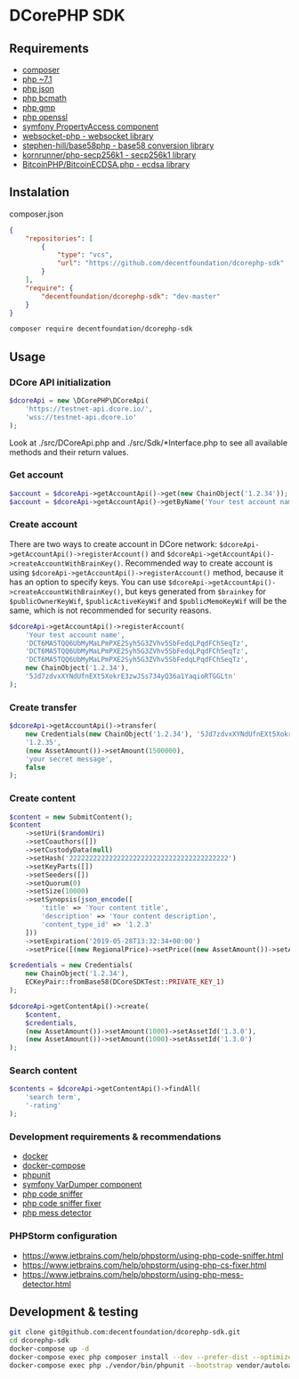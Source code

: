 # DCorePHP SDK

## Requirements

- [composer](https://getcomposer.org)
- [php ~7.1](http://php.net)
- [php json](http://php.net/manual/en/book.json.php)
- [php bcmath](http://php.net/manual/en/book.bc.php)
- [php gmp](http://php.net/manual/en/book.gmp.php)
- [php openssl](http://php.net/manual/en/book.openssl.php)
- [symfony PropertyAccess component](https://symfony.com/doc/current/components/property_access.html)
- [websocket-php - websocket library](https://github.com/Textalk/websocket-php)
- [stephen-hill/base58php - base58 conversion library](https://github.com/stephen-hill/base58php)
- [kornrunner/php-secp256k1 - secp256k1 library](https://github.com/kornrunner/php-secp256k1)
- [BitcoinPHP/BitcoinECDSA.php - ecdsa library](https://github.com/BitcoinPHP/BitcoinECDSA.php)

## Instalation

composer.json
```json
{
    "repositories": [
        {
            "type": "vcs",
            "url": "https://github.com/decentfoundation/dcorephp-sdk"
        }
    ],
    "require": {
        "decentfoundation/dcorephp-sdk": "dev-master"
    }
}
```

```bash
composer require decentfoundation/dcorephp-sdk
```

## Usage

### DCore API initialization

```php
$dcoreApi = new \DCorePHP\DCoreApi(
    'https://testnet-api.dcore.io/',
    'wss://testnet-api.dcore.io'
);
```

Look at ./src/DCoreApi.php and ./src/Sdk/*Interface.php to see all available methods and their return values.

### Get account

```php
$account = $dcoreApi->getAccountApi()->get(new ChainObject('1.2.34'));
$account = $dcoreApi->getAccountApi()->getByName('Your test account name');
```

### Create account

There are two ways to create account in DCore network: `$dcoreApi->getAccountApi()->registerAccount()` and `$dcoreApi->getAccountApi()->createAccountWithBrainKey()`. 
Recommended way to create account is using `$dcoreApi->getAccountApi()->registerAccount()` method, because it has an option to specify keys. You can use `$dcoreApi->getAccountApi()->createAccountWithBrainKey()`, but keys generated from `$brainkey` for `$publicOwnerKeyWif`, `$publicActiveKeyWif` and `$publicMemoKeyWif` will be the same, which is not recommended for security reasons.

```php
$dcoreApi->getAccountApi()->registerAccount(
    'Your test account name',
    'DCT6MA5TQQ6UbMyMaLPmPXE2Syh5G3ZVhv5SbFedqLPqdFChSeqTz',
    'DCT6MA5TQQ6UbMyMaLPmPXE2Syh5G3ZVhv5SbFedqLPqdFChSeqTz',
    'DCT6MA5TQQ6UbMyMaLPmPXE2Syh5G3ZVhv5SbFedqLPqdFChSeqTz',
    new ChainObject('1.2.34'),
    '5Jd7zdvxXYNdUfnEXt5XokrE3zwJSs734yQ36a1YaqioRTGGLtn'
);
```

### Create transfer

```php
$dcoreApi->getAccountApi()->transfer(
    new Credentials(new ChainObject('1.2.34'), '5Jd7zdvxXYNdUfnEXt5XokrE3zwJSs734yQ36a1YaqioRTGGLtn'),
    '1.2.35',
    (new AssetAmount())->setAmount(1500000),
    'your secret message',
    false
);
```

### Create content

```php
$content = new SubmitContent();
$content
    ->setUri($randomUri)
    ->setCoauthors([])
    ->setCustodyData(null)
    ->setHash('2222222222222222222222222222222222222222')
    ->setKeyParts([])
    ->setSeeders([])
    ->setQuorum(0)
    ->setSize(10000)
    ->setSynopsis(json_encode([
        'title' => 'Your content title',
        'description' => 'Your content description',
        'content_type_id' => '1.2.3'
    ]))
    ->setExpiration('2019-05-28T13:32:34+00:00')
    ->setPrice([(new RegionalPrice)->setPrice((new AssetAmount())->setAmount(1000))->setRegion(1)]);

$credentials = new Credentials(
    new ChainObject('1.2.34'),
    ECKeyPair::fromBase58(DCoreSDKTest::PRIVATE_KEY_1)
);

$dcoreApi->getContentApi()->create(
    $content,
    $credentials,
    (new AssetAmount())->setAmount(1000)->setAssetId('1.3.0'),
    (new AssetAmount())->setAmount(1000)->setAssetId('1.3.0')
);
```

### Search content

```php
$contents = $dcoreApi->getContentApi()->findAll(
    'search term',
    '-rating'
);
```

### Development requirements & recommendations

- [docker](https://docs.docker.com/install/)
- [docker-compose](https://docs.docker.com/compose/install/)
- [phpunit](https://phpunit.de/)
- [symfony VarDumper component](https://symfony.com/doc/current/components/var_dumper.html)
- [php code sniffer](https://github.com/squizlabs/PHP_CodeSniffer)
- [php code sniffer fixer](https://github.com/FriendsOfPHP/PHP-CS-Fixer)
- [php mess detector](https://github.com/phpmd/phpmd)

### PHPStorm configuration

- https://www.jetbrains.com/help/phpstorm/using-php-code-sniffer.html
- https://www.jetbrains.com/help/phpstorm/using-php-cs-fixer.html
- https://www.jetbrains.com/help/phpstorm/using-php-mess-detector.html

## Development & testing

```bash
git clone git@github.com:decentfoundation/dcorephp-sdk.git
cd dcorephp-sdk
docker-compose up -d
docker-compose exec php composer install --dev --prefer-dist --optimize-autoloader
docker-compose exec php ./vendor/bin/phpunit --bootstrap vendor/autoload.php tests
```
